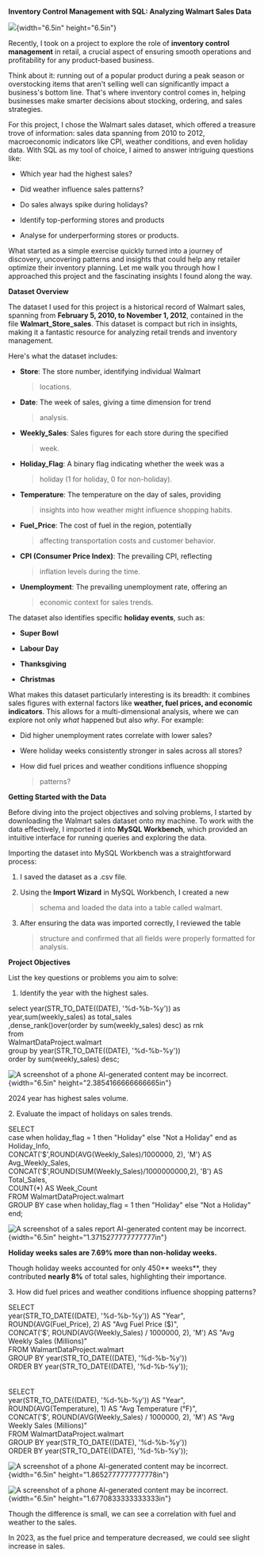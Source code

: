 **Inventory Control Management with SQL: Analyzing Walmart Sales Data**

![](media/image1.png){width="6.5in" height="6.5in"}

Recently, I took on a project to explore the role of **inventory control
management** in retail, a crucial aspect of ensuring smooth operations
and profitability for any product-based business.

Think about it: running out of a popular product during a peak season or
overstocking items that aren't selling well can significantly impact a
business's bottom line. That's where inventory control comes in, helping
businesses make smarter decisions about stocking, ordering, and sales
strategies.

For this project, I chose the Walmart sales dataset, which offered a
treasure trove of information: sales data spanning from 2010 to 2012,
macroeconomic indicators like CPI, weather conditions, and even holiday
data. With SQL as my tool of choice, I aimed to answer intriguing
questions like:

-   Which year had the highest sales?

-   Did weather influence sales patterns?

-   Do sales always spike during holidays?

-   Identify top-performing stores and products

-   Analyse for underperforming stores or products.

What started as a simple exercise quickly turned into a journey of
discovery, uncovering patterns and insights that could help any retailer
optimize their inventory planning. Let me walk you through how I
approached this project and the fascinating insights I found along the
way.

**Dataset Overview**

The dataset I used for this project is a historical record of Walmart
sales, spanning from **February 5, 2010, to November 1, 2012**,
contained in the file **Walmart\_Store\_sales**. This dataset is compact
but rich in insights, making it a fantastic resource for analyzing
retail trends and inventory management.

Here's what the dataset includes:

-   **Store**: The store number, identifying individual Walmart
    > locations.

-   **Date**: The week of sales, giving a time dimension for trend
    > analysis.

-   **Weekly\_Sales**: Sales figures for each store during the specified
    > week.

-   **Holiday\_Flag**: A binary flag indicating whether the week was a
    > holiday (1 for holiday, 0 for non-holiday).

-   **Temperature**: The temperature on the day of sales, providing
    > insights into how weather might influence shopping habits.

-   **Fuel\_Price**: The cost of fuel in the region, potentially
    > affecting transportation costs and customer behavior.

-   **CPI (Consumer Price Index)**: The prevailing CPI, reflecting
    > inflation levels during the time.

-   **Unemployment**: The prevailing unemployment rate, offering an
    > economic context for sales trends.

The dataset also identifies specific **holiday events**, such as:

-   **Super Bowl**

-   **Labour Day**

-   **Thanksgiving**

-   **Christmas**

What makes this dataset particularly interesting is its breadth: it
combines sales figures with external factors like **weather, fuel
prices, and economic indicators**. This allows for a multi-dimensional
analysis, where we can explore not only *what* happened but also *why*.
For example:

-   Did higher unemployment rates correlate with lower sales?

-   Were holiday weeks consistently stronger in sales across all stores?

-   How did fuel prices and weather conditions influence shopping
    > patterns?

**Getting Started with the Data**

Before diving into the project objectives and solving problems, I
started by downloading the Walmart sales dataset onto my machine. To
work with the data effectively, I imported it into **MySQL Workbench**,
which provided an intuitive interface for running queries and exploring
the data.

Importing the dataset into MySQL Workbench was a straightforward
process:

1.  I saved the dataset as a .csv file.

2.  Using the **Import Wizard** in MySQL Workbench, I created a new
    > schema and loaded the data into a table called walmart.

3.  After ensuring the data was imported correctly, I reviewed the table
    > structure and confirmed that all fields were properly formatted
    > for analysis.

**Project Objectives**

List the key questions or problems you aim to solve:

1.  Identify the year with the highest sales.

select year(STR\_TO\_DATE((DATE), \'%d-%b-%y\')) as
year,sum(weekly\_sales) as total\_sales\
,dense\_rank()over(order by sum(weekly\_sales) desc) as rnk\
from\
WalmartDataProject.walmart\
group by year(STR\_TO\_DATE((DATE), \'%d-%b-%y\'))\
order by sum(weekly\_sales) desc;

![A screenshot of a phone AI-generated content may be
incorrect.](media/image2.png){width="6.5in"
height="2.3854166666666665in"}

2024 year has highest sales volume.

2\. Evaluate the impact of holidays on sales trends.

SELECT\
case when holiday\_flag = 1 then \"Holiday\" else \"Not a Holiday\" end
as Holiday\_Info,\
CONCAT(\'\$\',ROUND(AVG(Weekly\_Sales)/1000000, 2), \'M\') AS
Avg\_Weekly\_Sales,\
CONCAT(\'\$\',ROUND(SUM(Weekly\_Sales)/1000000000,2), \'B\') AS
Total\_Sales,\
COUNT(\*) AS Week\_Count\
FROM WalmartDataProject.walmart\
GROUP BY case when holiday\_flag = 1 then \"Holiday\" else \"Not a
Holiday\" end;

![A screenshot of a sales report AI-generated content may be
incorrect.](media/image3.png){width="6.5in"
height="1.3715277777777777in"}

**Holiday weeks sales are 7.69% more than non-holiday weeks.**

Though holiday weeks accounted for only 450** weeks**, they
contributed **nearly 8%** of total sales, highlighting their importance.

3\. How did fuel prices and weather conditions influence shopping
patterns?

SELECT\
year(STR\_TO\_DATE((DATE), \'%d-%b-%y\')) AS \"Year\",\
ROUND(AVG(Fuel\_Price), 2) AS \"Avg Fuel Price (\$)\",\
CONCAT(\'\$\', ROUND(AVG(Weekly\_Sales) / 1000000, 2), \'M\') AS \"Avg
Weekly Sales (Millions)\"\
FROM WalmartDataProject.walmart\
GROUP BY year(STR\_TO\_DATE((DATE), \'%d-%b-%y\'))\
ORDER BY year(STR\_TO\_DATE((DATE), \'%d-%b-%y\'));\
\
\
SELECT\
year(STR\_TO\_DATE((DATE), \'%d-%b-%y\')) AS \"Year\",\
ROUND(AVG(Temperature), 1) AS \"Avg Temperature (°F)\",\
CONCAT(\'\$\', ROUND(AVG(Weekly\_Sales) / 1000000, 2), \'M\') AS \"Avg
Weekly Sales (Millions)\"\
FROM WalmartDataProject.walmart\
GROUP BY year(STR\_TO\_DATE((DATE), \'%d-%b-%y\'))\
ORDER BY year(STR\_TO\_DATE((DATE), \'%d-%b-%y\'));

![A screenshot of a phone AI-generated content may be
incorrect.](media/image4.png){width="6.5in"
height="1.8652777777777778in"}

![A screenshot of a phone AI-generated content may be
incorrect.](media/image5.png){width="6.5in"
height="1.6770833333333333in"}

Though the difference is small, we can see a correlation with fuel and
weather to the sales.

In 2023, as the fuel price and temperature decreased, we could see
slight increase in sales.

